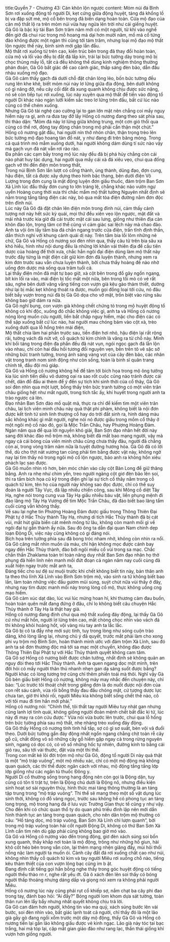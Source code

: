 title:Quyển 7 - Chương 43: Càn khôn lộn ngược
content:
Mỏm núi đá Bình Sơn rơi xuống động tổ người Di, kẹt cứng giữa động huyệt, tảng đá khổng lồ bị va đập sứt mẻ, mộ cổ bên trong đã biến dạng hoàn toàn. Cửa mộ đạo của căn mộ thất lộ ra trên mỏm núi vừa hay ngửa lên trời như cái giếng huyệt.<br> Gà Gô là bậc kỳ tài Ban Sơn trăm năm mới có một người, từ khi vào nghề đến giờ đã chui rúc trong mồ hoang mả dại hơn mười năm, mồ mả cổ từng đào không được một ngàn thì cũng tới tám trăm, nhưng loại mộ đạo mộ thất lộn ngược thế này, bình sinh mới gặp lần đầu.<br> Mộ thất rơi xuống từ trên cao, kiến trúc bên trong đã thay đổi hoàn toàn, cửa mộ và lối vào đều bị đất đá lấp kín, trái lại bức tường dày trong mộ bị chọc thủng mấy lỗ, tất cả đều không thể dùng kinh nghiệm thông thường phán đoán, Gà Gô bất giác đề cao cảnh giác, thắp sáng đèn bão, dẫn đầu nhảu xuống mộ đạo.<br> Gà Gô cảm thấy gạch đá dưới chỗ đặt chân lỏng lẻo, bốn bức tường đều rung lên khe khẽ, biết mỏm núi này lơ lửng giữa địa động, bên dưới không có gì nâng đỡ, nếu cây cối đất đá xung quanh không chịu được sức nặng, nó sẽ còn tiếp tục rơi xuống, lúc này xuyên qua mộ thất để tiến vào động tổ người Di khác nào ngàn lưỡi kiếm sắc treo lơ lửng trên đầu, bất cứ lúc nào cũng có thể chém xuống. <br> Nhưng Gà Gô tài nghệ cao cường lại to gan lớn mật nên chẳng coi mấy nguy hiểm này ra gì, anh ra đưa tay đỡ lấy Hồng cô nương đang theo sát phía sau, thì thào dặn: “Mỏm đá này lơ lửng giữa không trung, một cơn gió thổi qua cũng có thể rơi, động tay động chân trong mộ phải cẩn thận một chút.”<br> Hồng cô nương gật đầu, hai người nín thở nhón chân, thận trọng trèo lên bức tường mộ đạo hoang tàn đổ nát, y như đang đi trên băng mỏng. Trong cả quá trình mò mẫm xuống dưới, hai người không dám dùng tí sức nào vậy mà gạch vụn đá nát vẫn rơi rào rào.<br> Đa phần các cạm bẫy trong mộ lúc này đều đã bị phá hủy chẳng còn cái nào phát huy tác dụng, hai người qua mấy cái xà đá xiêu vẹo, chui qua đống gạch vỡ thì đến điện môn trong thất,<br> Trong núi Bình Sơn lần lượt có cổng thành, ủng thành, dũng đạo, đợn cung, hậu điện, tất cả được xây dựng theo hình bậc thang, bên dưới điện Vô Lượng trong đơn cung là mật động luyện đơn giấu thuốc, đám trộm Ban Sơn Xả Lĩnh lúc đầu thấy đơn cung to lớn tráng lệ, chẳng khác nào vườn ngự uyển Hoàng cung thời xưa thì chắc mẩm mộ thất tường Nguyên nhất định sẽ nằm trong tầng tầng điện các này, bỏ qua mất tòa điện đường nằm đơn độc trên đỉnh núi.<br> Lúc này Gà Gô đã đặt chân lên điện môn trong đỉnh núi, cảm thấy cảnh tượng nơi này hết sức kỳ quái, mọi thứ đều xiên vẹo lộn ngược, mặt đất và mái nhà trước kia giờ đã cái trước mặt cái sau lưng, giống như thiên địa càn khôn đào lộn, trọng tâm cơ thể cũng vì cảm giác sai lệch này mà chao đảo.<br> Anh ta vội ôm lấy tấm bia đá chắn ngang trước cửa điện, trấn tĩnh định thần, dần thích nghi với khung cảnh quái dị này. Trên tấm bia lồi lõm những nẻ chữ, Gà Gô và Hồng cô nương soi đèn nhìn qua, thấy câu từ trên bia sâu xa khó hiểu, hình như nội dung đều là những lời khấn vái thiên địa để cầu tiên dược của hoàng đế thời xưa, chắc hẳn ngôi đại điện dùng làm mộ thất này trước đây từng là mật điện cất giữ kim đơn đã luyện thành, nhưng xem ra kim đơn trước sau vẫn chưa luyện thành, bởi chưa thấy hoàng đế nào nhờ uống đơn dược mà sống qua trăm tuổi cả.<br> Lại thấy điện môn đã mật tự bao giờ, xà cột bên trong đổ gãy ngổn ngang, bít kín lối ra vào, mái điện bị tốc mất một nửa, bên trong tối mò có vẻ rất sâu, nghe bên dưới văng vẳng tiếng con vượn già kêu gào thảm thiết, dường như lại bị mắc kẹt không thoát ra được, muốn gọi đồng loại tới cứu, nó đâu biết bầy vượn trong núi đã bị Gà Gô dọa cho vỡ mật, trốn biệt vào rừng sâu không bao giờ dám ra nữa.<br> Gà Gô nghĩ bụng, con vượn già không chết chứng tỏ trong mộ huyệt động tổ không có khí độc, xuống đó chắc không việc gì, anh ta và Hồng cô nương nóng lòng muốn cứu người, liền bất chấp nguy hiểm, mặc cho điện các có thể sập xuống bất cứ lúc nào, hai người mau chóng bám vào cột xà, trèo xuống dưới qua lỗ hổng trên mái điện,<br> Mộ thất chia làm hai phần trước sau, tiền điện hơi nhỏ, hậu điện lại rất rộng rãi, tường vách đã nứt vỡ, cỗ quách tử kim chính là văng ra từ chỗ này. Minh khí bồi táng trong điện đa phần đều đã nát vụn, ngói ngọc gạch đá lẫn lộn vào nhau, chỉ còn hai đầu hồi tương đối nguyên vẹn, bên trên tô vẽ sặc sỡ những bức tranh tường, trong ánh sáng vàng vọt của cây đèn bão, các nhân vật trong tranh nom sinh động như còn sống, toàn là binh sĩ quân trang chỉnh tề, đầu đội mũ giáp.<br> Gà Gô và Hồng cô nương không hề để tâm tới bích họa trong mộ ông tướng kia lúc sinh tiền diễu võ dương oai ra sao rốt cuộc cũng nào tránh được cái chết, dân đổ đấu ai thèm để ý đến sự tích khi sinh thời của cổ thây, Gà Gô soi đèn nhìn qua một lượt, bỗng thấy trên bức tranh tường có một viên trân châu giống hệt như mắt người, trong tích tắc ấy, khí huyết trong người anh ta trào ngược cả lên.<br> Đạo nhân Ban Sơn đào mồ quật mả, thực ra chỉ để kiếm tìm một viên trân châu, lai lịch viên minh châu này quả thật phi phàm, không biết là nội đơn được kết tinh từ sinh linh thượng cổ hay do trời đất sinh ra, hình dáng màu sắc không khác gì mắt người, nghe nói nó được giấu trong mồm cổ thây ở một ngôi mộ cổ nào đó, gọi là Mộc Trần Châu, hay Phượng Hoàng Đảm.<br> Ngàn năm qua để qua lời nguyền khó giải, Ban Sơn đạo nhân hết đời này sang đời khác đào mồ trộm mả, không biết đã mất bao mạng người, vậy mà ngay cả cái bóng của viên minh châu cũng chưa thấy đâu, người đã chẳng còn ai, trong vòng trăm năm nữa là tuyệt đường hương hỏa. Gà Gô đã có lời thề, dù cho thịt nát xương tan cũng phải tìm bằng được vật này, không ngờ nay lại tìm thấy nó trong ngôi mộ cổ lộn ngược, bảo anh ra không hồn xiêu phách lạc sao được.<br> Gà Gô muốn nhìn rõ hơn, bèn móc chân vào cây cột Bàn Long để giữ thăng bằng. Anh ra nhẹ như chim yến, treo người ngàng cột giơ đèn bão lên soi, thì ra tấm bích họa cũ kỹ trong điện ghi lại sự tích cổ thây nằm trong cỗ quách tử kim, tên họ của người này không sao đọc được, chỉ có thể suy đoán là người Tây Vực, đã lập nhiều chiến công, sau khi Mông cổ diệt Tây Hạ, nghe nói trong cung vua Tây Hạ giấu nhiều báu vật, liền phụng mệnh đi đào lăng mộ Tây Hạ Vương để tìm Mộc Trần Châu, đã đào biết bao lăng tẩm cuối cùng vẫn không thấy.<br> Về sau lại nghe tin Phượng Hoàng Đảm được giấu trong Thông Thiên Đại Phật tự ở Hắc Thủy thành Tây Hạ, nhưng di tích Hắc Thủy thành đã bị cát vùi, mất hút giữa biển cát mênh mông từ lâu, không còn manh mối gì về ngôi đại tự gần thành ấy nữa. Sau đó ông ta dẫn đại quan Nam chinh dẹp loạn Động Di, việc này cũng không có gì đáng nói.<br> Bích họa trên tường phía sau đã bong tróc nham nhở, không còn nhìn ra nổi. Gà Gô căng mắt nhìn muốn ứa máu, chỉ hận không mọc được cánh bay ngay đến Hắc Thủy thành, đào bới ngôi miếu cổ vùi trong sa mạc. Chắc chắn thần Zhaklama toàn trí toàn năng duy nhất Ban Sơn đạo nhân họ thờ phụng đã hiển linh nên manh mối đứt đoạn cả ngàn năm nay cuối cùng đã xuất hiện ngay trước mắt anh ta,<br> Đáng tiếc cho sư đệ sư muội trước khi chết không biết tin này, bản thân anh ta theo thủ lĩnh Xả Lĩnh vào Bình Sơn trộm mộ, vào sinh ra tử không biết bao lần, làm toàn những việc đầu gươm mũi súng, suýt chút nữa vùi thây ở đây, nhưng nay tìm được manh mối này trong lòng cổ mộ, thực không uổng cng mạo hiểm.<br>Gà Gô cảm xúc dạt dào, lúc vui lúc mừng hoan hỉ, khi thương cảm đau buồn, hoàn toàn quên mất đang đứng ở đâu, chỉ lo không biết câu chuyện Hắc Thủy thành ở Tây Hạ là thật hay giả.<br> Hồng cô nương đang định chui qua mộ thất xuống đáy động, lại thấy Gà Gô cứ như mất hồn, người lơ lửng trên cao, mắt chòng chọc nhìn vào vách đá thì không khỏi hoảng hốt, vội vàng níu tay anh ta lắc lắc.<br> Gà Gô bị cô ta đẩy nhẹ mới sực tỉnh, tuy trong lòng như sóng cuộn trào dâng, khó lòng lắng lại, nhưng chủ ý đã quyết, trước mắt phải làm cho xong phi vụ trộm mộ Bình Sơn, hoàn thành minh ước với đám trộm Xả Lĩnh, sau đó anh ta sẽ đơn thương độc mã tới sa mạc một chuyến, không đào được Thông Thiên Đại Phật tự với Hắc Thủy thành quyết không cam tâm.<br> Gà Gô sợ Hồng cô nương biết được chân tướng, nhất định sẽ không quản an nguy đòi theo tới Hắc Thủy thành. Anh ta quen ngang dọc một mình, trên đời hỏi có mấy người thân thủ nhanh nhẹn gan dạ sáng suốt được bằng? Người khác có lòng tương trợ cũng chỉ thêm phiền toái mà thôi. Nghĩ vậy Gà Gô bèn giấu biệt Hồng cô nương, không mảy may nhắc đến chuyện này, chỉ bảo: “Lúc trước tôi thoát chết trong giếng đơn là do nuốt được nội đơn của con rết sáu cánh, vừa rồi bỗng thấy đau đầu chóng mặt, cứ tượng dược lực chưa tan, giờ thì khỏi rồi, người Miêu kia không biết sống chết thế nào, cô với tôi mau đi tìm hắn mới phải.”<br> Hồng cô nương nói: “Chính thế, tôi thất tay người Miêu tuy nhát gan nhưng cũng lanh lợi tinh quái, không giống người đoản mệnh chết bất đắc kì tử, lúc này đi may ra còn cứu được.” Vừa nói vừa bước lên trước, chui qua lỗ hổng trên bức tường phía sau mộ thất, nhẹ nhàng trèo xuống đáy động.<br> Gà Gô thấy Hồng cô nương tính tình hấ tấp, sợ có gì sơ suất, bèn vội vã đuổi theo. Dưới bức tường gần đáy động nhất ngổn ngang chằng chịt toàn rễ cây gỗ cũ, chất đống vô số những cây gỗ hiếm gặp ngay cả trong rừng nguyên sinh, ngang có dọc có, có vô số những hốc tự nhiên, đường kính to bằng cái giỏ rau, sâu tới vài thước, đặt vừa một thi thể.<br> Trong con mắt kẻ lõi đời trộm mộ như Gà Gô, động tổ người Di này quả thật là một “mộ tráp vuông”, một mộ nhiều xác, chỉ có một mộ động mà không quan quách, các thi thể được ngăn cách với nhau, mộ động tầng tầng lớp lớp giống như các ngăn tủ thuốc Đông y.<br> Người Di cổ thường sống trong hang động nên còn gọi là Động dân, tuy cũng có tôn ti trật tự, trên là Động chủ dưới là Động nô, nhưng điều kiện sinh hoạt sơ sài nguyên thủy, hình thức mai táng thông thường là an táng tập trung trong “mộ tráp vuông”. Thi thể sẽ mang theo một số vật dụng lúc sinh thời, không có đồ vàng ngọc, trước sau không hề có phong tục an táng long trọng, mộ trong hang đá ở lưu vực Trường Gian thực tế cũng y như vậy.<br> Cho đến khi có chức quan thổ ty do quan phủ triều đình lập nên mới dần hình thành tục an táng trong quan quách, cho nên dân trộm mộ thường có câu: “Hố táng dọc, mộ tráp vuông, Ban Sơn Xả Lĩnh chỉ lượn quanh”, bởi trong mộ tráp vuông toàn hài cốt người Động Di, không có thứ Ban Sơn Xả Lĩnh cần tìm nên dù gặp phải cũng không bao giờ mó vào. <br> Gà Gô và Hồng cô nương vào đến trong động, giơ đèn xách súng soi bốn xung quanh, thấy khắp nơi toàn là mộ động, trông như những hố giun, hài khô cốt héo bên trong vẫn còn, lại thêm mạng nhện giăng đầy, mùi hôi thối nồng nặc làm người ta muốn ói. Cành cây đất đá rơi xuống chất cao như núi, không nhìn thấy cỗ quách tử kim và tay người Miêu rơi xuống chỗ nào, tiếng kêu thảm thiết của con vượn lông bạc cũng im b ặt.<br> Đang định cất tiếng gọi hắn bỗng nghe thấy trong góc huyệt động có tiếng người thều thào r*n r*, nghe rất yếu ớt. Gà ô xách đèn lên soi thấy có bóng người thấp thoáng nhưng dáng dấp và giọng nói xem ra không phải người Miêu.<br> Hồng cô nương lúc này cũng phải rụt cổ khiếp sợ, nắm chạt ba cây phi đao trong tay, đánh bạo hỏi: “Ai đấy?” Bóng người lom khom dựa sát tường, toàn thân run lên lẩy bẩy nhưng nhất quyết không chịu trả lời.<br> Gà Gô can đảm hơn người, không tin vào ma quỷ, xách súng bước lên vài bước, soi đèn nhìn vào, bất giác lạnh toát cả người, chỉ thấy đó là một lão già gầy gò đang ngồi xổm trước một dãy mộ động, thấy Gà Gô và Hồng cô nương tiến lại gần lão không giấu được vẻ kinh ngạc. Lão già này tóc tai bạc trắng, hai mà tóp lại, cặp mắt gian giảo đảo như rang lạc, thần thái giống khỉ vượn hơn giống người.